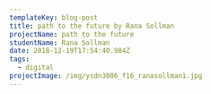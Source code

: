 ```yaml
---
templateKey: blog-post
title: path to the future by Rana Sollman
projectName: path to the future
studentName: Rana Sollman
date: 2018-12-19T17:54:40.984Z
tags:
  - digital
projectImage: /img/ysdn3006_f16_ranasollman1.jpg
---
```


